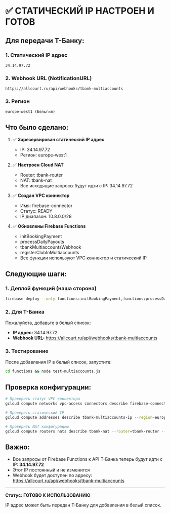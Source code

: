 # ✅ СТАТИЧЕСКИЙ IP НАСТРОЕН И ГОТОВ

## Для передачи Т-Банку:

### 1. Статический IP адрес
```
34.14.97.72
```

### 2. Webhook URL (NotificationURL)
```
https://allcourt.ru/api/webhooks/tbank-multiaccounts
```

### 3. Регион
```
europe-west1 (Бельгия)
```

## Что было сделано:

1. ✅ **Зарезервирован статический IP адрес**
   - IP: 34.14.97.72
   - Регион: europe-west1

2. ✅ **Настроен Cloud NAT**
   - Router: tbank-router
   - NAT: tbank-nat
   - Все исходящие запросы будут идти с IP: 34.14.97.72

3. ✅ **Создан VPC коннектор**
   - Имя: firebase-connector
   - Статус: READY
   - IP диапазон: 10.8.0.0/28

4. ✅ **Обновлены Firebase Functions**
   - initBookingPayment
   - processDailyPayouts  
   - tbankMultiaccountsWebhook
   - registerClubInMultiaccounts
   - Все функции используют VPC коннектор и статический IP

## Следующие шаги:

### 1. Деплой функций (наша сторона)
```bash
firebase deploy --only functions:initBookingPayment,functions:processDailyPayouts,functions:tbankMultiaccountsWebhook,functions:registerClubInMultiaccounts
```

### 2. Для Т-Банка
Пожалуйста, добавьте в белый список:
- **IP адрес:** 34.14.97.72
- **Webhook URL:** https://allcourt.ru/api/webhooks/tbank-multiaccounts

### 3. Тестирование
После добавления IP в белый список, запустите:
```bash
cd functions && node test-multiaccounts.js
```

## Проверка конфигурации:

```bash
# Проверить статус VPC коннектора
gcloud compute networks vpc-access connectors describe firebase-connector --region=europe-west1

# Проверить статический IP
gcloud compute addresses describe tbank-multiaccounts-ip --region=europe-west1

# Проверить NAT конфигурацию
gcloud compute routers nats describe tbank-nat --router=tbank-router --region=europe-west1
```

## Важно:

- Все запросы от Firebase Functions к API Т-Банка теперь будут идти с IP: **34.14.97.72**
- Этот IP постоянный и не изменится
- Webhook будет доступен по адресу: https://allcourt.ru/api/webhooks/tbank-multiaccounts

---

**Статус: ГОТОВО К ИСПОЛЬЗОВАНИЮ**

IP адрес может быть передан Т-Банку для добавления в белый список.